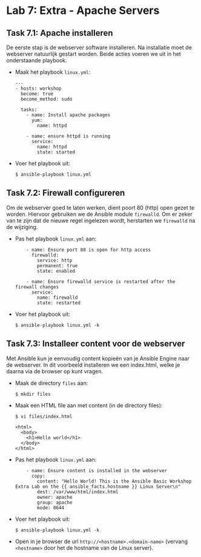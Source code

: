# Lab 7: Extra - Apache Servers
  
## Task 7.1: Apache installeren

De eerste stap is de webserver software installeren. Na installatie moet de webserver natuurlijk gestart worden. Beide acties voeren we uit in het onderstaande playbook.

* Maak het playbook ``linux.yml``:

  ```
  ---
  - hosts: workshop
    become: true
    become_method: sudo

    tasks:
      - name: Install apache packages
        yum:
          name: httpd

      - name: ensure httpd is running
        service:
          name: httpd 
          state: started
  ```

* Voer het playbook uit:

  ``$ ansible-playbook linux.yml``
  
## Task 7.2: Firewall configureren

Om de webserver goed te laten werken, dient poort 80 (http) open gezet te worden. Hiervoor gebruiken we de Ansible module ``firewalld``. Om er zeker van te zijn dat de nieuwe regel ingelezen wordt, herstarten we ``firewalld`` na de wijziging. 
 
* Pas het playbook ``linux.yml`` aan:
 
  ```
      - name: Ensure port 80 is open for http access
        firewalld:
          service: http
          permanent: true
          state: enabled

      - name: Ensure firewalld service is restarted after the firewall changes
        service: 
          name: firewalld 
          state: restarted
   ```

* Voer het playbook uit:

  ``$ ansible-playbook linux.yml -k``
   
## Task 7.3: Installeer content voor de webserver

Met Ansible kun je eenvoudig content kopieën van je Ansible Engine naar de webserver. In dit voorbeeld installeren we een index.html, welke je daarna via de browser op kunt vragen.

* Maak de directory ``files`` aan:
  
  ``$ mkdir files``
  
* Maak een HTML file aan met content (in de directory files):

  ``$ vi files/index.html``
  
  ```
  <html>
    <body>
      <h1>Hello world</h1>
    </body>
  </html>
  ```
  
* Pas het playbook ``linux.yml`` aan:

  ```
      - name: Ensure content is installed in the webserver
        copy:
          content: "Hello World! This is the Ansible Basic Workshop Extra Lab on the {{ ansible_facts.hostname }} Linux Server\n"
          dest: /var/www/html/index.html
          owner: apache
          group: apache
          mode: 0644
  ```
    
* Voer het playbook uit:

  ``$ ansible-playbook linux.yml -k``
  
* Open in je browser de url ``http://<hostname>.<domain-name>`` (vervang ``<hostname>`` door het de hostname van de Linux server).
